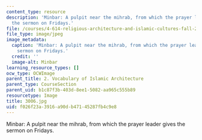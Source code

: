 ```yaml
---
content_type: resource
description: 'Minbar: A pulpit near the mihrab, from which the prayer leader gives
  the sermon on Fridays.'
file: /courses/4-614-religious-architecture-and-islamic-cultures-fall-2002/f026f23a3916a90db47145287fb4c9e8_3006.jpg
file_type: image/jpeg
image_metadata:
  caption: 'Minbar: A pulpit near the mihrab, from which the prayer leader gives the
    sermon on Fridays.'
  credit: ''
  image-alt: Minbar
learning_resource_types: []
ocw_type: OCWImage
parent_title: 2. Vocabulary of Islamic Architecture
parent_type: CourseSection
parent_uid: b1c87f3b-403d-8ee1-5082-aa965c555b89
resourcetype: Image
title: 3006.jpg
uid: f026f23a-3916-a90d-b471-45287fb4c9e8
---
```

Minbar: A pulpit near the mihrab, from which the prayer leader gives the sermon on Fridays.

